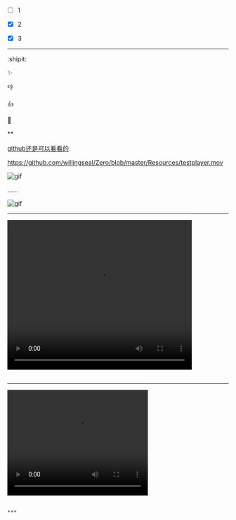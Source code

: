 - [ ]   1
- [x]   2
- [x]   3


***
:shipit:

:sparkles:

:-1:

:+1:

:clap:

**

[github还是可以看看的](http://wiki.jikexueyuan.com/project/github-secret/github-two.html)



https://github.com/willingseal/Zero/blob/master/Resources/testplayer.mov



![gif](https://github.com/willingseal/Zero/blob/master/Resources/testee.gif)


......

![gif](https://github.com/willingseal/Zero/blob/master/Resources/text.gif)

***
<video width="420" height="340" controls="controls"><br>
		<source src="https://github.com/willingseal/Zero/blob/master/Resources/testplayer.mov" type="video/mp4/mov"><br>
</video><br><br>






***

<video width="320" height="240" controls="controls"><br>
		<source src="地址" type="video/mp4"><br>
	</video><br><br>
	
	***
	